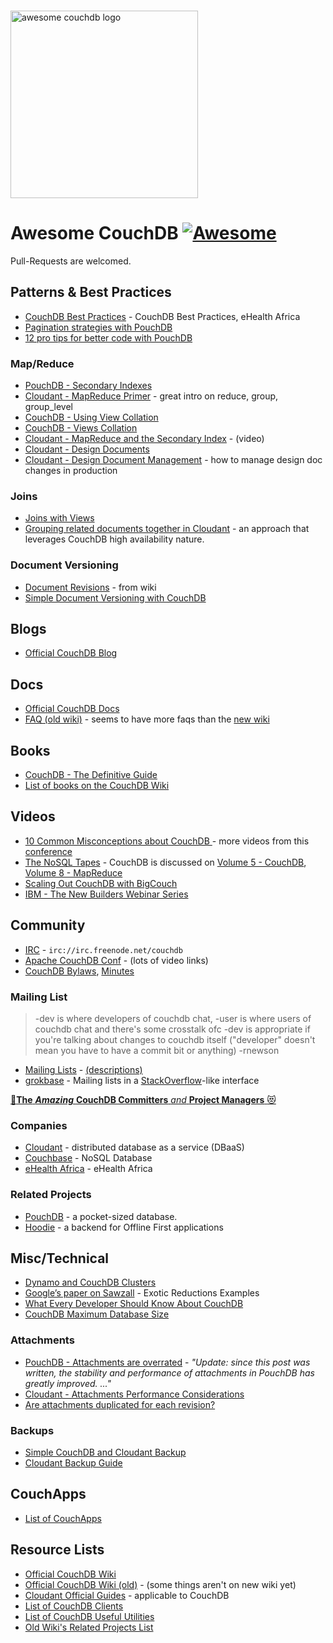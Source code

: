 <p>
  <br>
  <img width="300" src="https://rawgit.com/quangv/awesome-couchdb/master/logo--couch.png" alt="awesome couchdb logo">
  <br>
</p>

# Awesome CouchDB [![Awesome](https://cdn.rawgit.com/sindresorhus/awesome/d7305f38d29fed78fa85652e3a63e154dd8e8829/media/badge.svg)](https://github.com/sindresorhus/awesome)

Pull-Requests are welcomed.

## Patterns & Best Practices

- [CouchDB Best Practices](http://ehealthafrica.github.io/couchdb-best-practices/) - CouchDB Best Practices, eHealth Africa
- [Pagination strategies with PouchDB ](https://pouchdb.com/2014/04/14/pagination-strategies-with-pouchdb.html)
- [12 pro tips for better code with PouchDB](https://pouchdb.com/2014/06/17/12-pro-tips-for-better-code-with-pouchdb.html)


### Map/Reduce

- [PouchDB - Secondary Indexes](https://pouchdb.com/2014/05/01/secondary-indexes-have-landed-in-pouchdb.html)
- [Cloudant - MapReduce Primer](https://cloudant.com/blog/mapreduce-from-the-basics-to-the-actually-useful/#.WIDBfRsrKUl) - great intro on reduce, group, group_level
- [CouchDB - Using View Collation](http://docs.couchdb.org/en/2.0.0/couchapp/views/joins.html#using-view-collation)
- [CouchDB - Views Collation](http://docs.couchdb.org/en/2.0.0/couchapp/views/collation.html)
- [Cloudant - MapReduce and the Secondary Index](https://developer.ibm.com/clouddataservices/docs/cloudant/get-started/mapreduce-and-the-secondary-index/) - (video)
- [Cloudant - Design Documents](https://docs.cloudant.com/design_documents.html)
- [Cloudant - Design Document Management](https://docs.cloudant.com/design_document_management.html) - how to manage design doc changes in production


### Joins

- [Joins with Views](http://docs.couchdb.org/en/2.0.0/couchapp/views/joins.html#joins-with-views)
- [Grouping related documents together in Cloudant](https://docs.cloudant.com/transactions.html) - an approach that leverages CouchDB high availability nature.


### Document Versioning

- [Document Revisions](https://wiki.apache.org/couchdb/Document_revisions?action=show&redirect=DocumentRevisions) - from wiki
- [Simple Document Versioning with CouchDB](http://web.archive.org/web/20100701165612/http://blog.couch.io/post/632718824/simple-document-versioning-with-couchdb)


## Blogs

- [Official CouchDB Blog](https://blog.couchdb.org/)


## Docs

- [Official CouchDB Docs](http://docs.couchdb.org/)
- [FAQ (old wiki)](https://wiki.apache.org/couchdb/Frequently_asked_questions) - seems to have more faqs than the [new wiki](https://cwiki.apache.org/confluence/display/COUCHDB/Frequently+Asked+Questions)

## Books

- [CouchDB - The Definitive Guide](http://guide.couchdb.org/)
- [List of books on the CouchDB Wiki](https://cwiki.apache.org/confluence/display/COUCHDB/Books)


## Videos

- [10 Common Misconceptions about CouchDB ](https://www.youtube.com/watch?v=BKQ9kXKoHS810) - more videos from this [conference](http://conf.couchdb.org/)
- [The NoSQL Tapes](http://nosqltapes.com) - CouchDB is discussed on [Volume 5 - CouchDB](http://nosqltapes.com/video/hoffman-and-kocoloski-on-cloudant-and-couchdb), [Volume 8 - MapReduce](http://nosqltapes.com/video/understanding-mapreduce-with-mike-miller)
- [Scaling Out CouchDB with BigCouch](http://www.oreilly.com/pub/e/1760)
- [IBM - The New Builders Webinar Series](https://event.on24.com/eventRegistration/EventLobbyServlet?target=reg20.jsp&partnerref=cdc&eventid=1240121&sessionid=1&key=9E23B44802902EAD0BB2603F0434742E&regTag=35370&sourcepage=register)


## Community

- [IRC](http://webchat.freenode.net/?channels=couchdb) - `irc://irc.freenode.net/couchdb`
- [Apache CouchDB Conf](http://conf.couchdb.org/) - (lots of video links)
- [CouchDB Bylaws](http://couchdb.apache.org/bylaws.html), [Minutes](https://whimsy.apache.org/board/minutes/CouchDB.html)


### Mailing List

> -dev is where developers of couchdb chat, -user is where users of couchdb chat
> and there's some crosstalk ofc
> -dev is appropriate if you're talking about changes to couchdb itself ("developer" doesn't mean you have to have a commit bit or anything) -rnewson

- [Mailing Lists](https://mail-archives.apache.org/mod_mbox/#couchdb) - [(descriptions)](http://svn.apache.org/repos/asf/couchdb/site/htdocs/community/lists.html?p=900000)
- [grokbase](http://grokbase.com/s/couchdb) - Mailing lists in a [StackOverflow](http://stackoverflow.com/questions/tagged/couchdb)-like interface


[:star2:**The** ***Amazing*** **CouchDB Committers** *and* **Project Managers** :heart_eyes_cat:](http://people.apache.org/committers-by-project.html#couchdb) 


### Companies

- [Cloudant](https://cloudant.com/) - distributed database as a service (DBaaS)
- [Couchbase](https://www.couchbase.com/) - NoSQL Database
- [eHealth Africa](https://github.com/eHealthAfrica) - eHealth Africa


### Related Projects

- [PouchDB](https://pouchdb.com/) - a pocket-sized database.
- [Hoodie](http://hood.ie/) - a backend for Offline First applications


## Misc/Technical

- [Dynamo and CouchDB Clusters](https://web.archive.org/web/20160311144130/https://cloudant.com/blog/dynamo-and-couchdb-clusters/#.WIEp4xsrKUk)
- [Google’s paper on Sawzall](http://research.google.com/archive/sawzall.html) - Exotic Reductions Examples
- [What Every Developer Should Know About CouchDB](http://www.dimagi.com/blog/what-every-developer-should-know-about-couchdb/)
- [CouchDB Maximum Database Size](http://www.nosql.se/2011/09/couchdb-maximum-database-size/)


### Attachments

- [PouchDB - Attachments are overrated](https://pouchdb.com/2014/06/17/12-pro-tips-for-better-code-with-pouchdb.html) - _"Update: since this post was written, the stability and performance of attachments in PouchDB has greatly improved. ..."_
- [Cloudant - Attachments Performance Considerations](https://docs.cloudant.com/attachments.html#performance-considerations)
- [Are attachments duplicated for each revision?](http://grokbase.com/t/couchdb/user/14a1phbzrb/are-attachments-duplicated-for-each-revision-as-well)


### Backups

- [Simple CouchDB and Cloudant Backup](https://developer.ibm.com/clouddataservices/2016/03/22/simple-couchdb-and-cloudant-backup/)
- [Cloudant Backup Guide](https://docs.cloudant.com/backup-guide.html)


## CouchApps

- [List of CouchApps](https://couchapp.readthedocs.io/en/latest/user/list-of-couchapps.html)


## Resource Lists

- [Official CouchDB Wiki](https://cwiki.apache.org/confluence/display/COUCHDB/Apache+CouchDB+Wiki)
- [Official CouchDB Wiki (old)](https://wiki.apache.org/couchdb/) - (some things aren't on new wiki yet)
- [Cloudant Official Guides](https://docs.cloudant.com/guides.html) - applicable to CouchDB
- [List of CouchDB Clients](https://cwiki.apache.org/confluence/display/COUCHDB/CouchDB+clients)
- [List of CouchDB Useful Utilities](https://cwiki.apache.org/confluence/display/COUCHDB/Useful+utilities)
- [Old Wiki's Related Projects List](https://wiki.apache.org/couchdb/Related_Projects)
